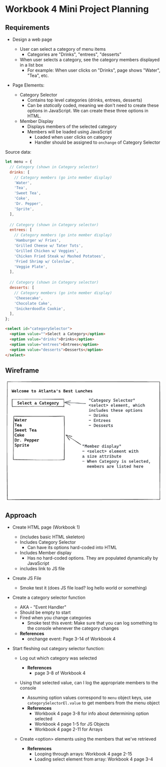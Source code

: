 # Workbook 4 Mini Project Planning

## Requirements

- Design a web page

  - User can select a category of menu items
    - Categories are "Drinks", "entrees", "desserts"
  - When user selects a category, see the category members displayed in a list box
    - For example: When user clicks on "Drinks", page shows "Water", "Tea", etc.

- Page Elements:
  - Category Selector
    - Contains top level categories (drinks, entrees, desserts)
    - Can be _statically_ coded, meaning we don't need to create these options in JavaScript. We can create these three options in HTML.
  - Member Display
    - Displays members of the selected category
    - Members will be loaded using JavaScript
      - Loaded when user clicks on category
      - Handler should be assigned to `onchange` of Category Selector

Source data:

```javascript
let menu = {
  // Category (shown in Category selector)
  drinks: [
    // Category members (go into member display)
    'Water',
    'Tea',
    'Sweet Tea',
    'Coke',
    'Dr. Pepper',
    'Sprite',
  ],

  // Category (shown in Category selector)
  entrees: [
    // Category members (go into member display)
    'Hamburger w/ Fries',
    'Grilled Cheese w/ Tater Tots',
    'Grilled Chicken w/ Veggies',
    'Chicken Fried Steak w/ Mashed Potatoes',
    'Fried Shrimp w/ Coleslaw',
    'Veggie Plate',
  ],

  // Category (shown in Category selector)
  desserts: [
    // Category members (go into member display)
    'Cheesecake',
    'Chocolate Cake',
    'Snickerdoodle Cookie',
  ],
};
```

```html
<select id="categorySelector">
  <option value="">Select a Category</option>
  <option value="drinks">Drinks</option>
  <option value="entrees">Entrees</option>
  <option value="desserts">Desserts</option>
</select>
```

## Wireframe

![Wireframe of page](./food-menu-wireframe.png)

## Approach

- Create HTML page (Workbook 1)

  - (includes basic HTML skeleton)
  - Includes Category Selector
    - Can have its options hard-coded into HTML
  - Includes Member display
    - Has no hard-coded options. They are populated dynamically by JavaScript
  - includes link to JS file

- Create JS File

  - Smoke test it (does JS file load? log hello world or something)

- Create a category selector function

  - AKA - "Event Handler"
  - Should be empty to start
  - Fired when you change categories
    - Smoke test this event: Make sure that you can log something to the console whenever the category changes
  - **References**
    - onchange event: Page 3-14 of Workbook 4

- Start fleshing out category selector function:

  - Log out which category was selected

    - **References**
      - page 3-8 of Workbook 4

  - Using that selected value, can I log the appropriate members to the console

    - Assuming option values correspond to `menu` object keys, use `categorySelectorEl.value` to get members from the menu object
    - **References**
      - Workbook 4 page 3-8 for info about determining option selected
      - Workbook 4 page 1-5 for JS Objects
      - Workbook 4 page 2-11 for Arrays

  - Create \<option> elements using the members that we've retrieved
    - **References**
      - Looping through arrays: Workbook 4 page 2-15
      - Loading select element from array: Workbook 4 page 3-4
